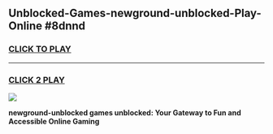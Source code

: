 
## Unblocked-Games-newground-unblocked-Play-Online #8dnnd
<h3>
<a href="https://news.freeplayer.one?title=newground-unblocked&ref=3">CLICK TO PLAY</a></h3>
<hr>

<h3>
<a href="https://news.freeplayer.one?title=newground-unblocked&ref=3">CLICK 2 PLAY</a>
  
</h3>

<a href="https://news.freeplayer.one?title=newground-unblocked&ref=3"><img src="https://clearcache.store/games.png"></a>


**newground-unblocked games unblocked: Your Gateway to Fun and Accessible Online Gaming**
